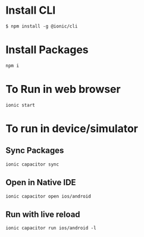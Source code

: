 # Install CLI
```
$ npm install -g @ionic/cli
```

# Install Packages

```
npm i
```

# To Run in web browser 
```
ionic start
```

# To run in device/simulator
## Sync Packages
```
ionic capacitor sync
```
## Open in Native IDE
```
ionic capacitor open ios/android
```
## Run with live reload
```
ionic capacitor run ios/android -l
```


